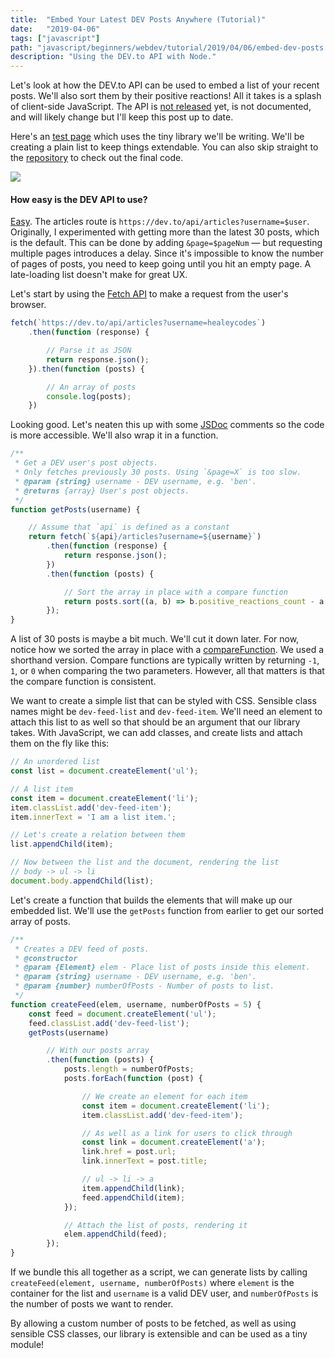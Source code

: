 ```yaml
---
title:  "Embed Your Latest DEV Posts Anywhere (Tutorial)"
date:   "2019-04-06"
tags: ["javascript"]
path: "javascript/beginners/webdev/tutorial/2019/04/06/embed-dev-posts.html"
description: "Using the DEV.to API with Node."
---
```


Let's look at how the DEV.to API can be used to embed a list of your recent posts. We'll also sort them by their positive reactions! All it takes is a splash of client-side JavaScript. The API is [not released](https://github.com/thepracticaldev/dev.to/issues/2187) yet, is not documented, and will likely change but I'll keep this post up to date.

Here's an [test page](https://healeycodes.github.io/embed-DEV-posts/example/) which uses the tiny library we'll be writing. We'll be creating a plain list to keep things extendable. You can also skip straight to the [repository](https://github.com/healeycodes/embed-DEV-posts) to check out the final code.

[![](test-embedded.png)](https://healeycodes.github.io/embed-DEV-posts/example/)

#### How easy is the DEV API to use?

[Easy](https://dev.to/api/articles?username=healeycodes). The articles route is `https://dev.to/api/articles?username=$user`. Originally, I experimented with getting more than the latest 30 posts, which is the default. This can be done by adding `&page=$pageNum` — but requesting multiple pages introduces a delay. Since it's impossible to know the number of pages of posts, you need to keep going until you hit an empty page. A late-loading list doesn't make for great UX.

Let's start by using the [Fetch API](https://developer.mozilla.org/en-US/docs/Web/API/Fetch_API) to make a request from the user's browser.

```javascript
fetch(`https://dev.to/api/articles?username=healeycodes`)
    .then(function (response) {

        // Parse it as JSON
        return response.json();
    }).then(function (posts) {

        // An array of posts
        console.log(posts);
    })
```

Looking good. Let's neaten this up with some [JSDoc](http://usejsdoc.org/about-getting-started.html) comments so the code is more accessible. We'll also wrap it in a function.

```javascript
/**
 * Get a DEV user's post objects.
 * Only fetches previously 30 posts. Using `&page=X` is too slow.
 * @param {string} username - DEV username, e.g. 'ben'.
 * @returns {array} User's post objects.
 */
function getPosts(username) {

    // Assume that `api` is defined as a constant
    return fetch(`${api}/articles?username=${username}`)
        .then(function (response) {
            return response.json();
        })
        .then(function (posts) {

            // Sort the array in place with a compare function
            return posts.sort((a, b) => b.positive_reactions_count - a.positive_reactions_count);
        });
}
```

A list of 30 posts is maybe a bit much. We'll cut it down later. For now, notice how we sorted the array in place with a [compareFunction](https://developer.mozilla.org/en-US/docs/Web/JavaScript/Reference/Global_Objects/Array/sort#Parameters). We used a shorthand version. Compare functions are typically written by returning `-1`, `1`, or `0` when comparing the two parameters. However, all that matters is that the compare function is consistent.

We want to create a simple list that can be styled with CSS. Sensible class names might be `dev-feed-list` and `dev-feed-item`. We'll need an element to attach this list to as well so that should be an argument that our library takes. With JavaScript, we can add classes, and create lists and attach them on the fly like this:

```javascript
// An unordered list
const list = document.createElement('ul');

// A list item
const item = document.createElement('li');
item.classList.add('dev-feed-item');
item.innerText = 'I am a list item.';

// Let's create a relation between them
list.appendChild(item);

// Now between the list and the document, rendering the list
// body -> ul -> li
document.body.appendChild(list);
```

Let's create a function that builds the elements that will make up our embedded list. We'll use the `getPosts` function from earlier to get our sorted array of posts.

```javascript
/** 
 * Creates a DEV feed of posts.
 * @constructor
 * @param {Element} elem - Place list of posts inside this element.
 * @param {string} username - DEV username, e.g. 'ben'.
 * @param {number} numberOfPosts - Number of posts to list. 
 */
function createFeed(elem, username, numberOfPosts = 5) {
    const feed = document.createElement('ul');
    feed.classList.add('dev-feed-list');
    getPosts(username)

        // With our posts array
        .then(function (posts) {
            posts.length = numberOfPosts;
            posts.forEach(function (post) {

                // We create an element for each item
                const item = document.createElement('li');
                item.classList.add('dev-feed-item');

                // As well as a link for users to click through
                const link = document.createElement('a');
                link.href = post.url;
                link.innerText = post.title;

                // ul -> li -> a
                item.appendChild(link);
                feed.appendChild(item);
            });

            // Attach the list of posts, rendering it
            elem.appendChild(feed);
        });
}
```

If we bundle this all together as a script, we can generate lists by calling `createFeed(element, username, numberOfPosts)` where `element` is the container for the list and `username` is a valid DEV user, and `numberOfPosts` is the number of posts we want to render.

By allowing a custom number of posts to be fetched, as well as using sensible CSS classes, our library is extensible and can be used as a tiny module!
